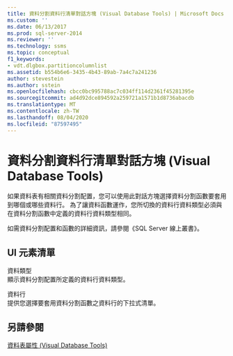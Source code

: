 ```yaml
---
title: 資料分割資料行清單對話方塊 (Visual Database Tools) | Microsoft Docs
ms.custom: ''
ms.date: 06/13/2017
ms.prod: sql-server-2014
ms.reviewer: ''
ms.technology: ssms
ms.topic: conceptual
f1_keywords:
- vdt.dlgbox.partitioncolumnlist
ms.assetid: b554b6e6-3435-4b43-89ab-7a4c7a241236
author: stevestein
ms.author: sstein
ms.openlocfilehash: cbcc0bc995788ac7c034ff114d2361f45281395e
ms.sourcegitcommit: ad4d92dce894592a259721a1571b1d8736abacdb
ms.translationtype: MT
ms.contentlocale: zh-TW
ms.lasthandoff: 08/04/2020
ms.locfileid: "87597495"
---
```

# <a name="partition-column-list-dialog-box-visual-database-tools"></a>資料分割資料行清單對話方塊 (Visual Database Tools)
  如果資料表有相關資料分割配置，您可以使用此對話方塊選擇資料分割函數要套用到哪個或哪些資料行。 為了讓資料函數運作，您所切換的資料行資料類型必須與在資料分割函數中定義的資料行資料類型相同。  
  
 如需資料分割配置和函數的詳細資訊，請參閱《SQL Server 線上叢書》。  
  
## <a name="ui-element-list"></a>UI 元素清單  
 資料類型  
 顯示資料分割配置所定義的資料行資料類型。  
  
 資料行  
 提供您選擇要套用資料分割函數之資料行的下拉式清單。  
  
## <a name="see-also"></a>另請參閱  
 [資料表屬性 &#40;Visual Database Tools&#41;](visual-database-tools.md)  
  
  
